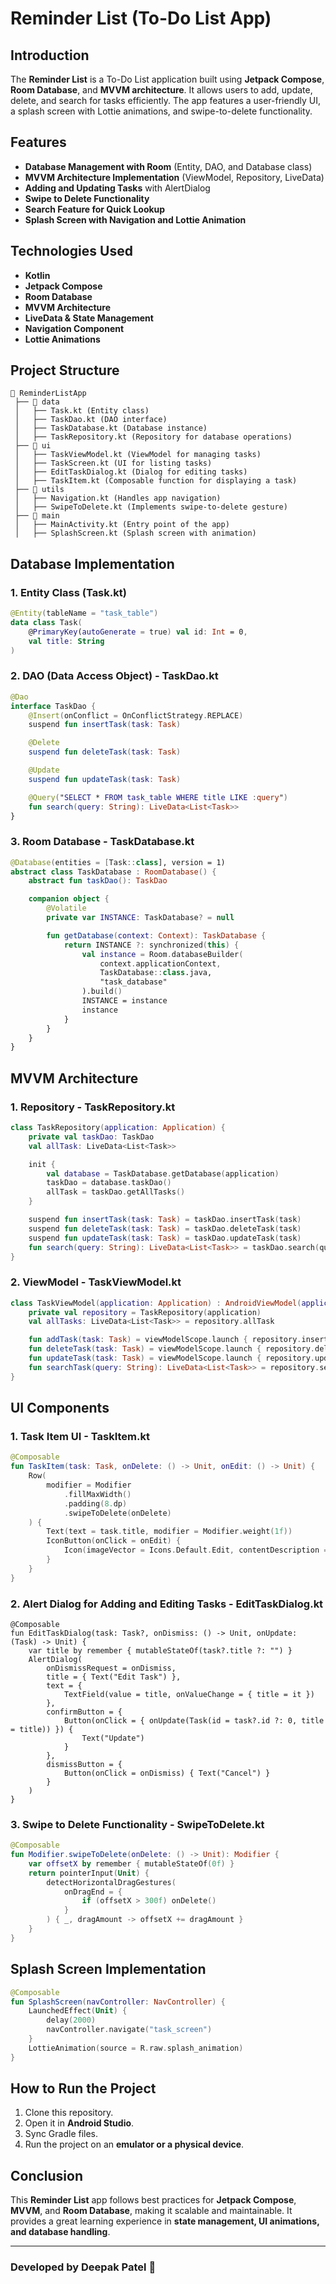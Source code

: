 # Reminder List (To-Do List App)

## Introduction
The **Reminder List** is a To-Do List application built using **Jetpack Compose**, **Room Database**, and **MVVM architecture**. It allows users to add, update, delete, and search for tasks efficiently. The app features a user-friendly UI, a splash screen with Lottie animations, and swipe-to-delete functionality.

## Features
- **Database Management with Room** (Entity, DAO, and Database class)
- **MVVM Architecture Implementation** (ViewModel, Repository, LiveData)
- **Adding and Updating Tasks** with AlertDialog
- **Swipe to Delete Functionality**
- **Search Feature for Quick Lookup**
- **Splash Screen with Navigation and Lottie Animation**

## Technologies Used
- **Kotlin**
- **Jetpack Compose**
- **Room Database**
- **MVVM Architecture**
- **LiveData & State Management**
- **Navigation Component**
- **Lottie Animations**

## Project Structure
```
📂 ReminderListApp
 ├── 📂 data
 │   ├── Task.kt (Entity class)
 │   ├── TaskDao.kt (DAO interface)
 │   ├── TaskDatabase.kt (Database instance)
 │   ├── TaskRepository.kt (Repository for database operations)
 ├── 📂 ui
 │   ├── TaskViewModel.kt (ViewModel for managing tasks)
 │   ├── TaskScreen.kt (UI for listing tasks)
 │   ├── EditTaskDialog.kt (Dialog for editing tasks)
 │   ├── TaskItem.kt (Composable function for displaying a task)
 ├── 📂 utils
 │   ├── Navigation.kt (Handles app navigation)
 │   ├── SwipeToDelete.kt (Implements swipe-to-delete gesture)
 ├── 📂 main
 │   ├── MainActivity.kt (Entry point of the app)
 │   ├── SplashScreen.kt (Splash screen with animation)
```

## Database Implementation
### 1. Entity Class (Task.kt)
```kotlin
@Entity(tableName = "task_table")
data class Task(
    @PrimaryKey(autoGenerate = true) val id: Int = 0,
    val title: String
)
```
### 2. DAO (Data Access Object) - TaskDao.kt
```kotlin
@Dao
interface TaskDao {
    @Insert(onConflict = OnConflictStrategy.REPLACE)
    suspend fun insertTask(task: Task)

    @Delete
    suspend fun deleteTask(task: Task)

    @Update
    suspend fun updateTask(task: Task)

    @Query("SELECT * FROM task_table WHERE title LIKE :query")
    fun search(query: String): LiveData<List<Task>>
}
```
### 3. Room Database - TaskDatabase.kt
```kotlin
@Database(entities = [Task::class], version = 1)
abstract class TaskDatabase : RoomDatabase() {
    abstract fun taskDao(): TaskDao

    companion object {
        @Volatile
        private var INSTANCE: TaskDatabase? = null

        fun getDatabase(context: Context): TaskDatabase {
            return INSTANCE ?: synchronized(this) {
                val instance = Room.databaseBuilder(
                    context.applicationContext,
                    TaskDatabase::class.java,
                    "task_database"
                ).build()
                INSTANCE = instance
                instance
            }
        }
    }
}
```

## MVVM Architecture
### 1. Repository - TaskRepository.kt
```kotlin
class TaskRepository(application: Application) {
    private val taskDao: TaskDao
    val allTask: LiveData<List<Task>>

    init {
        val database = TaskDatabase.getDatabase(application)
        taskDao = database.taskDao()
        allTask = taskDao.getAllTasks()
    }

    suspend fun insertTask(task: Task) = taskDao.insertTask(task)
    suspend fun deleteTask(task: Task) = taskDao.deleteTask(task)
    suspend fun updateTask(task: Task) = taskDao.updateTask(task)
    fun search(query: String): LiveData<List<Task>> = taskDao.search(query)
}
```
### 2. ViewModel - TaskViewModel.kt
```kotlin
class TaskViewModel(application: Application) : AndroidViewModel(application) {
    private val repository = TaskRepository(application)
    val allTasks: LiveData<List<Task>> = repository.allTask

    fun addTask(task: Task) = viewModelScope.launch { repository.insertTask(task) }
    fun deleteTask(task: Task) = viewModelScope.launch { repository.deleteTask(task) }
    fun updateTask(task: Task) = viewModelScope.launch { repository.updateTask(task) }
    fun searchTask(query: String): LiveData<List<Task>> = repository.search(query)
}
```

## UI Components
### 1. Task Item UI - TaskItem.kt
```kotlin
@Composable
fun TaskItem(task: Task, onDelete: () -> Unit, onEdit: () -> Unit) {
    Row(
        modifier = Modifier
            .fillMaxWidth()
            .padding(8.dp)
            .swipeToDelete(onDelete)
    ) {
        Text(text = task.title, modifier = Modifier.weight(1f))
        IconButton(onClick = onEdit) {
            Icon(imageVector = Icons.Default.Edit, contentDescription = "Edit")
        }
    }
}
```

### 2. Alert Dialog for Adding and Editing Tasks - EditTaskDialog.kt
```
@Composable
fun EditTaskDialog(task: Task?, onDismiss: () -> Unit, onUpdate: (Task) -> Unit) {
    var title by remember { mutableStateOf(task?.title ?: "") }
    AlertDialog(
        onDismissRequest = onDismiss,
        title = { Text("Edit Task") },
        text = {
            TextField(value = title, onValueChange = { title = it })
        },
        confirmButton = {
            Button(onClick = { onUpdate(Task(id = task?.id ?: 0, title = title)) }) {
                Text("Update")
            }
        },
        dismissButton = {
            Button(onClick = onDismiss) { Text("Cancel") }
        }
    )
}
```

### 3. Swipe to Delete Functionality - SwipeToDelete.kt
```kotlin
@Composable
fun Modifier.swipeToDelete(onDelete: () -> Unit): Modifier {
    var offsetX by remember { mutableStateOf(0f) }
    return pointerInput(Unit) {
        detectHorizontalDragGestures(
            onDragEnd = {
                if (offsetX > 300f) onDelete()
            }
        ) { _, dragAmount -> offsetX += dragAmount }
    }
}
```

## Splash Screen Implementation
```kotlin
@Composable
fun SplashScreen(navController: NavController) {
    LaunchedEffect(Unit) {
        delay(2000)
        navController.navigate("task_screen")
    }
    LottieAnimation(source = R.raw.splash_animation)
}
```

## How to Run the Project
1. Clone this repository.
2. Open it in **Android Studio**.
3. Sync Gradle files.
4. Run the project on an **emulator or a physical device**.

## Conclusion
This **Reminder List** app follows best practices for **Jetpack Compose**, **MVVM**, and **Room Database**, making it scalable and maintainable. It provides a great learning experience in **state management, UI animations, and database handling**.

---
### Developed by **Deepak Patel** 🚀

